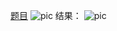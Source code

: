 [题目](https://leetcode.cn/problems/minimum-insertions-to-balance-a-parentheses-string/description/)
![pic](img.png)
结果：
![pic](result.png)
